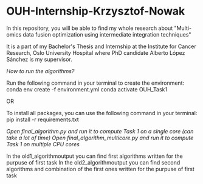 # OUH-Internship-Krzysztof-Nowak

In this repository, you will be able to find my whole research about "Multi-omics data fusion optimization using intermediate integration techniques"

It is a part of my Bachelor's Thesis and Internship at the Institute for Cancer Research, Oslo University Hospital where PhD candidate Alberto López Sánchez is my supervisor.


*How to run the algorithms?*

Run the following command in your terminal to create the environment:
conda env create -f environment.yml
conda activate OUH_Task1


OR

To install all packages, you can use the following command in your terminal:
pip install -r requirements.txt

*Open final_algorithm.py and run it to compute Task 1 on a single core (can take a lot of time)*
*Open final_algorithm_multicore.py and run it to compute Task 1 on multiple CPU cores*

In the old1_algorithmoutput you can find first algorithms written for the purpuse of first task
In the old2_algorithmoutput you can find second algorithms and combination of the first ones written for the purpuse of first task
